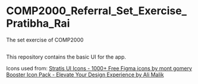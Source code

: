 # COMP2000_Referral_Set_Exercise_Pratibha_Rai
The set exercise of COMP2000

##
This repository contains the basic UI for the app.

Icons used from:
[Stratis UI Icons - 1000+ Free Figma icons by mont gomery](https://www.figma.com/community/file/1177180791780461401)
[Booster Icon Pack - Elevate Your Design Experience by Ali Malik](https://www.figma.com/community/file/1333752210972937674)
